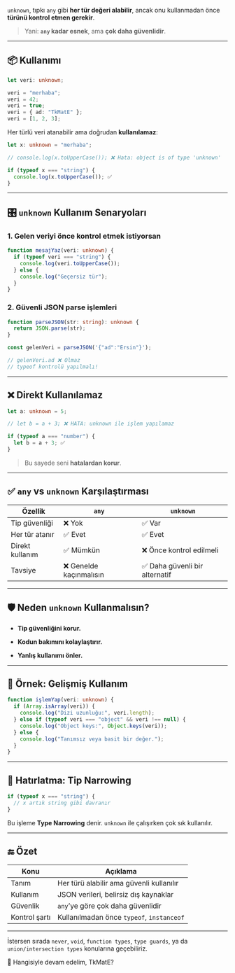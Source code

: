 
`unknown`, tıpkı `any` gibi **her tür değeri alabilir**, ancak onu kullanmadan önce **türünü kontrol etmen gerekir**.

> Yani: **`any` kadar esnek**, ama **çok daha güvenlidir**.

---

## 📦 Kullanımı

```ts
let veri: unknown;

veri = "merhaba";
veri = 42;
veri = true;
veri = { ad: "TkMatE" };
veri = [1, 2, 3];
```

Her türlü veri atanabilir ama doğrudan **kullanılamaz**:

```ts
let x: unknown = "merhaba";

// console.log(x.toUpperCase()); ❌ Hata: object is of type 'unknown'

if (typeof x === "string") {
  console.log(x.toUpperCase()); ✅
}
```

---

## 🎛️ `unknown` Kullanım Senaryoları

### 1. **Gelen veriyi önce kontrol etmek istiyorsan**

```ts
function mesajYaz(veri: unknown) {
  if (typeof veri === "string") {
    console.log(veri.toUpperCase());
  } else {
    console.log("Geçersiz tür");
  }
}
```

### 2. **Güvenli JSON parse işlemleri**

```ts
function parseJSON(str: string): unknown {
  return JSON.parse(str);
}

const gelenVeri = parseJSON('{"ad":"Ersin"}');

// gelenVeri.ad ❌ Olmaz
// typeof kontrolü yapılmalı!
```

---

## ❌ Direkt Kullanılamaz

```ts
let a: unknown = 5;

// let b = a + 3; ❌ HATA: unknown ile işlem yapılamaz

if (typeof a === "number") {
  let b = a + 3; ✅
}
```

> Bu sayede seni **hatalardan korur**.

---

## ✅ `any` vs `unknown` Karşılaştırması

|Özellik|`any`|`unknown`|
|---|---|---|
|Tip güvenliği|❌ Yok|✅ Var|
|Her tür atanır|✅ Evet|✅ Evet|
|Direkt kullanım|✅ Mümkün|❌ Önce kontrol edilmeli|
|Tavsiye|❌ Genelde kaçınmalısın|✅ Daha güvenli bir alternatif|

---

## 🛡️ Neden `unknown` Kullanmalısın?

- **Tip güvenliğini korur.**
    
- **Kodun bakımını kolaylaştırır.**
    
- **Yanlış kullanımı önler.**
    

---

## 🔧 Örnek: Gelişmiş Kullanım

```ts
function işlemYap(veri: unknown) {
  if (Array.isArray(veri)) {
    console.log("Dizi uzunluğu:", veri.length);
  } else if (typeof veri === "object" && veri !== null) {
    console.log("Object keys:", Object.keys(veri));
  } else {
    console.log("Tanımsız veya basit bir değer.");
  }
}
```

---

## 🧠 Hatırlatma: Tip Narrowing

```ts
if (typeof x === "string") {
  // x artık string gibi davranır
}
```

Bu işleme **Type Narrowing** denir. `unknown` ile çalışırken çok sık kullanılır.

---

## 🔚 Özet

|Konu|Açıklama|
|---|---|
|Tanım|Her türü alabilir ama güvenli kullanılır|
|Kullanım|JSON verileri, belirsiz dış kaynaklar|
|Güvenlik|`any`’ye göre çok daha güvenlidir|
|Kontrol şartı|Kullanılmadan önce `typeof`, `instanceof`|

---

İstersen sırada `never`, `void`, `function types`, `type guards`, ya da `union/intersection types` konularına geçebiliriz.

🔹 Hangisiyle devam edelim, TkMatE?
